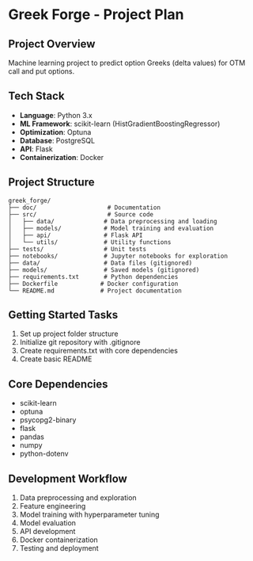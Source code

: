 # Greek Forge - Project Plan

## Project Overview
Machine learning project to predict option Greeks (delta values) for OTM call and put options.

## Tech Stack
- **Language**: Python 3.x
- **ML Framework**: scikit-learn (HistGradientBoostingRegressor)
- **Optimization**: Optuna
- **Database**: PostgreSQL
- **API**: Flask
- **Containerization**: Docker

## Project Structure
```
greek_forge/
├── doc/                    # Documentation
├── src/                    # Source code
│   ├── data/              # Data preprocessing and loading
│   ├── models/            # Model training and evaluation
│   ├── api/               # Flask API
│   └── utils/             # Utility functions
├── tests/                 # Unit tests
├── notebooks/             # Jupyter notebooks for exploration
├── data/                  # Data files (gitignored)
├── models/                # Saved models (gitignored)
├── requirements.txt       # Python dependencies
├── Dockerfile            # Docker configuration
└── README.md             # Project documentation
```

## Getting Started Tasks
1. Set up project folder structure
2. Initialize git repository with .gitignore
3. Create requirements.txt with core dependencies
4. Create basic README

## Core Dependencies
- scikit-learn
- optuna
- psycopg2-binary
- flask
- pandas
- numpy
- python-dotenv

## Development Workflow
1. Data preprocessing and exploration
2. Feature engineering
3. Model training with hyperparameter tuning
4. Model evaluation
5. API development
6. Docker containerization
7. Testing and deployment

